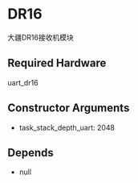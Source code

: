 # DR16

大疆DR16接收机模块

## Required Hardware
uart_dr16

## Constructor Arguments
- task_stack_depth_uart: 2048

## Depends
- null

